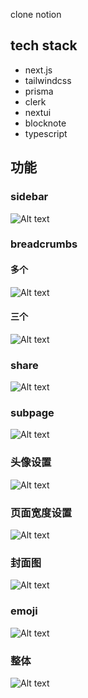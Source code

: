 clone notion

## tech stack

* next.js
* tailwindcss
* prisma
* clerk
* nextui
* blocknote
* typescript

## 功能

### sidebar
  ![Alt text](image-1.png)

### breadcrumbs
  #### 多个
  ![Alt text](image-2.png)
  #### 三个
  ![Alt text](image-3.png)
### share
  ![Alt text](image-4.png)
### subpage
  ![Alt text](image-5.png)
### 头像设置
  ![Alt text](image-6.png)
### 页面宽度设置
  ![Alt text](image-7.png)
### 封面图
  ![Alt text](image-8.png)
### emoji
  ![Alt text](image-9.png)
### 整体
![Alt text](image.png)
